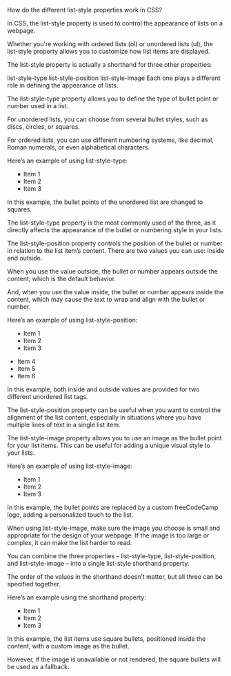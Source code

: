<!-- @format -->

How do the different list-style properties work in CSS?

In CSS, the list-style property is used to control the appearance of lists on a webpage.

Whether you're working with ordered lists (ol) or unordered lists (ul), the list-style property allows you to customize how list items are displayed.

The list-style property is actually a shorthand for three other properties:

list-style-type
list-style-position
list-style-image
Each one plays a different role in defining the appearance of lists.

The list-style-type property allows you to define the type of bullet point or number used in a list.

For unordered lists, you can choose from several bullet styles, such as discs, circles, or squares.

For ordered lists, you can use different numbering systems, like decimal, Roman numerals, or even alphabetical characters.

Here’s an example of using list-style-type:

<ul style="list-style-type: square;">
  <li>Item 1</li>
  <li>Item 2</li>
  <li>Item 3</li>
</ul>
In this example, the bullet points of the unordered list are changed to squares.

The list-style-type property is the most commonly used of the three, as it directly affects the appearance of the bullet or numbering style in your lists.

The list-style-position property controls the position of the bullet or number in relation to the list item’s content. There are two values you can use: inside and outside.

When you use the value outside, the bullet or number appears outside the content, which is the default behavior.

And, when you use the value inside, the bullet or number appears inside the content, which may cause the text to wrap and align with the bullet or number.

Here’s an example of using list-style-position:

<ul style="list-style-position: inside;">
  <li>Item 1</li>
  <li>Item 2</li>
  <li>Item 3</li>
</ul>
<ul style="list-style-position: outside;">
  <li>Item 4</li>
  <li>Item 5</li>
  <li>Item 6</li>
</ul>
In this example, both inside and outside values are provided for two different unordered list tags.

The list-style-position property can be useful when you want to control the alignment of the list content, especially in situations where you have multiple lines of text in a single list item.

The list-style-image property allows you to use an image as the bullet point for your list items. This can be useful for adding a unique visual style to your lists.

Here’s an example of using list-style-image:

<head>
  <style>
    ul {
      list-style-image: url('freeCodeCamp-logo.svg');
      list-style-position: inside;
    }
  </style>
</head>
<body>
  <ul>
    <li>Item 1</li>
    <li>Item 2</li>
    <li>Item 3</li>
  </ul>
</body>
In this example, the bullet points are replaced by a custom freeCodeCamp logo, adding a personalized touch to the list.

When using list-style-image, make sure the image you choose is small and appropriate for the design of your webpage. If the image is too large or complex, it can make the list harder to read.

You can combine the three properties – list-style-type, list-style-position, and list-style-image – into a single list-style shorthand property.

The order of the values in the shorthand doesn’t matter, but all three can be specified together.

Here’s an example using the shorthand property:

<ul style="list-style: square inside url('https://cdn.freecodecamp.org/curriculum/cat-photo-app/relaxing-cat.jpg');">
  <li>Item 1</li>
  <li>Item 2</li>
  <li>Item 3</li>
</ul>
In this example, the list items use square bullets, positioned inside the content, with a custom image as the bullet.

However, if the image is unavailable or not rendered, the square bullets will be used as a fallback.
